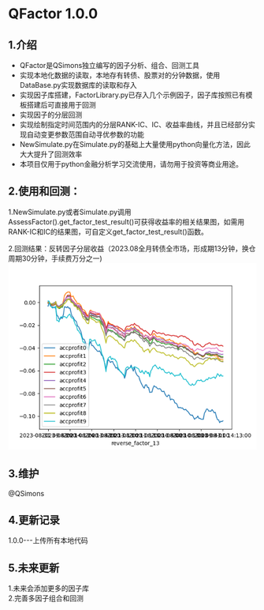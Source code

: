 # QFactor 1.0.0
## 1.介绍 
* QFactor是QSimons独立编写的因子分析、组合、回测工具
* 实现本地化数据的读取，本地存有转债、股票对的分钟数据，使用DataBase.py实现数据库的读取和存入
* 实现因子库搭建，FactorLibrary.py已存入几个示例因子，因子库按照已有模板搭建后可直接用于回测
* 实现因子的分层回测
* 实现绘制指定时间范围内的分层RANK-IC、IC、收益率曲线，并且已经部分实现自动变更参数范围自动寻优参数的功能
* NewSimulate.py在Simulate.py的基础上大量使用python向量化方法，因此大大提升了回测效率
* 本项目仅用于python金融分析学习交流使用，请勿用于投资等商业用途。



## 2.使用和回测：
1.NewSimulate.py或者Simulate.py调用AssessFactor().get_factor_test_result()可获得收益率的相关结果图，如需用RANK-IC和IC的结果图，可自定义get_factor_test_result()函数。

2.回测结果：反转因子分层收益（2023.08全月转债全市场，形成期13分钟，换仓周期30分钟，手续费万分之一)
![反转因子分层收益（2023.08全月转债全市场，形成期13分钟，换仓周期30分钟，手续费万分之一)](image/反转因子分层收益（转债市场）.png)

## 3.维护
@QSimons
## 4.更新记录
1.0.0---上传所有本地代码
## 5.未来更新
1.未来会添加更多的因子库  
2.完善多因子组合和回测
